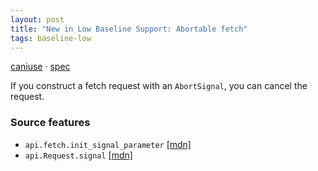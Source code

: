 ```yaml
---
layout: post
title: "New in Low Baseline Support: Abortable fetch"
tags: baseline-low
---
```


[caniuse](https://caniuse.com/?search=abortable-fetch) · [spec](https://fetch.spec.whatwg.org/#ref-for-dom-request-signal%E2%91%A1)

If you construct a fetch request with an `AbortSignal`, you can cancel the request.

### Source features

- ``api.fetch.init_signal_parameter`` [[mdn]](https://developer.mozilla.org/en-US/search?q=api.fetch.init_signal_parameter)
- ``api.Request.signal`` [[mdn]](https://developer.mozilla.org/en-US/search?q=api.Request.signal)
